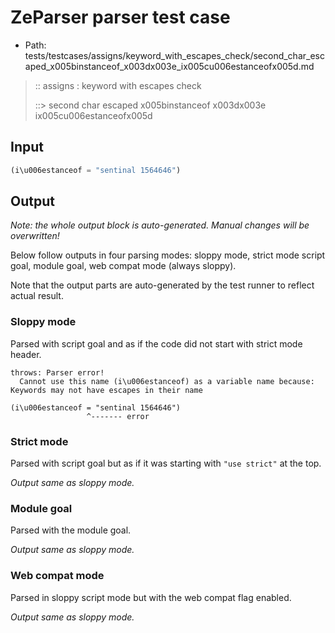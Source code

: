 # ZeParser parser test case

- Path: tests/testcases/assigns/keyword_with_escapes_check/second_char_escaped_x005binstanceof_x003dx003e_ix005cu006estanceofx005d.md

> :: assigns : keyword with escapes check
>
> ::> second char escaped x005binstanceof x003dx003e ix005cu006estanceofx005d

## Input

`````js
(i\u006estanceof = "sentinal 1564646")
`````

## Output

_Note: the whole output block is auto-generated. Manual changes will be overwritten!_

Below follow outputs in four parsing modes: sloppy mode, strict mode script goal, module goal, web compat mode (always sloppy).

Note that the output parts are auto-generated by the test runner to reflect actual result.

### Sloppy mode

Parsed with script goal and as if the code did not start with strict mode header.

`````
throws: Parser error!
  Cannot use this name (i\u006estanceof) as a variable name because: Keywords may not have escapes in their name

(i\u006estanceof = "sentinal 1564646")
                 ^------- error
`````

### Strict mode

Parsed with script goal but as if it was starting with `"use strict"` at the top.

_Output same as sloppy mode._

### Module goal

Parsed with the module goal.

_Output same as sloppy mode._

### Web compat mode

Parsed in sloppy script mode but with the web compat flag enabled.

_Output same as sloppy mode._
